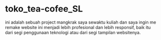 # toko_tea-cofee_SL
 ini adalah sebuah project mangkrak saya sewaktu kuliah dan saya ingin me remake website ini menjadi lebih profesional dan lebih responsif, baik itu dari segi penggunaan teknologi atau dari segi tampilan websitenya. 
